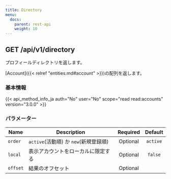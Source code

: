 ```yaml
---
title: Directory
menu:
  docs:
    parent: rest-api
    weight: 10
---
```


## GET /api/v1/directory

プロフィールディレクトリを返します。

[Account]({{< relref "entities.md#account" >}})の配列を返します。

### 基本情報

{{< api_method_info_ja auth="No" user="No" scope="read read:accounts" version="3.0.0" >}}

### パラメーター

|Name|Description|Required|Default|
|----|-----------|:------:|:-----:|
| `order` | `active`(活動順) か `new`(新規登録順) | Optional | `active` |
| `local` | 表示アカウントをローカルに限定する | Optional | `false` |
| `offset` | 結果のオフセット | Optional ||
